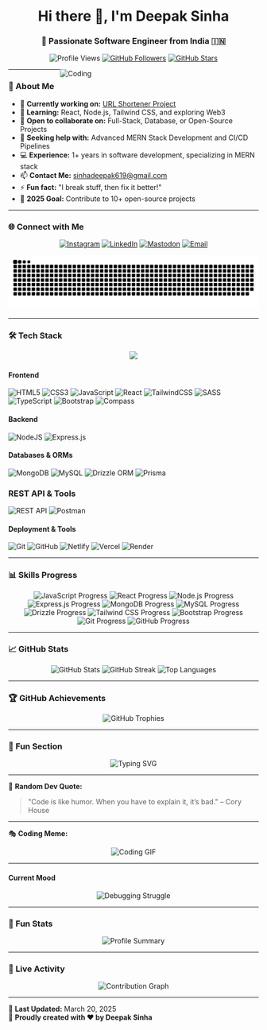<!-- Heading -->
<h1 align="center">Hi there 👋, I'm Deepak Sinha</h1>
<h3 align="center">🚀 Passionate Software Engineer from India 🇮🇳</h3>

<p align="center">
  <img src="https://komarev.com/ghpvc/?username=deepak619s&label=Profile%20views&color=0e75b6&style=flat" alt="Profile Views" />
  <a href="https://github.com/deepak619s"><img src="https://img.shields.io/github/followers/deepak619s?label=Follow&style=social" alt="GitHub Followers" /></a>
  <a href="https://github.com/deepak619s?tab=stars"><img src="https://img.shields.io/github/stars/deepak619s?label=Stars&style=social" alt="GitHub Stars" /></a>
</p>

<img align="right" alt="Coding" width="400" src="https://cdn.dribbble.com/users/1162077/screenshots/3848914/media/320984a9ca58b3c73274c9259ecf6de8.gif">

---

### 🌟 About Me
- 🔭 **Currently working on:** [URL Shortener Project](https://github.com/deepak619s/express-drizzle-authentication-url-shortener-registration-login-page)
- 🌱 **Learning:** React, Node.js, Tailwind CSS, and exploring Web3
- 👯 **Open to collaborate on:** Full-Stack, Database, or Open-Source Projects
- 🤝 **Seeking help with:** Advanced MERN Stack Development and CI/CD Pipelines
- 💻 **Experience:** 1+ years in software development, specializing in MERN stack
- 📫 **Contact Me:** sinhadeepak619@gmail.com
- ⚡ **Fun fact:** "I break stuff, then fix it better!"
- 🎯 **2025 Goal:** Contribute to 10+ open-source projects

---

### 🌐 Connect with Me
<p align="center">
  <a href="https://instagram.com/sinhadeepak619"><img src="https://img.shields.io/badge/Instagram-%23E4405F.svg?logo=Instagram&logoColor=white" alt="Instagram"></a>
  <a href="https://www.linkedin.com/in/deepak-sinha-/"><img src="https://img.shields.io/badge/LinkedIn-%230077B5.svg?logo=linkedin&logoColor=white" alt="LinkedIn"></a>
  <a href="https://mastodon.social/@Deepak Sinha"><img src="https://img.shields.io/badge/-MASTODON-%232B90D9?logo=mastodon&logoColor=white" alt="Mastodon"></a>
  <a href="mailto:sinhadeepak619@gmail.com"><img src="https://img.shields.io/badge/Email-D14836?logo=gmail&logoColor=white" alt="Email"></a>
</p>

<!-- Animated Snake Contribution -->
<div align="center">
  <img src="https://github.com/Platane/snk/raw/output/github-contribution-grid-snake.svg" alt="Snake Animation" />
</div>

---

### 🛠️ Tech Stack
<p align="center">
  <img src="https://skillicons.dev/icons?i=html,css,js,ts,react,nodejs,express,nestjs,mongodb,mysql,prisma,tailwind,bootstrap,sass,git,github,postman,vercel,netlify,vite,redux" />
</p>

#### Frontend
![HTML5](https://img.shields.io/badge/html5-%23E34F26.svg?style=for-the-badge&logo=html5&logoColor=white) ![CSS3](https://img.shields.io/badge/css3-%231572B6.svg?style=for-the-badge&logo=css3&logoColor=white) ![JavaScript](https://img.shields.io/badge/javascript-%23323330.svg?style=for-the-badge&logo=javascript&logoColor=%23F7DF1E) ![React](https://img.shields.io/badge/react-%2320232a.svg?style=for-the-badge&logo=react&logoColor=%2361DAFB) ![TailwindCSS](https://img.shields.io/badge/tailwindcss-%2338B2AC.svg?style=for-the-badge&logo=tailwind-css&logoColor=white) ![SASS](https://img.shields.io/badge/SASS-hotpink.svg?style=for-the-badge&logo=SASS&logoColor=white) ![TypeScript](https://img.shields.io/badge/typescript-%23007ACC.svg?style=for-the-badge&logo=typescript&logoColor=white) ![Bootstrap](https://img.shields.io/badge/bootstrap-%23563D7C.svg?style=for-the-badge&logo=bootstrap&logoColor=white) ![Compass](https://img.shields.io/badge/Compass-%23F50057.svg?style=for-the-badge&logo=compass&logoColor=white) 

#### Backend
![NodeJS](https://img.shields.io/badge/node.js-6DA55F?style=for-the-badge&logo=node.js&logoColor=white) ![Express.js](https://img.shields.io/badge/express.js-%23404d59.svg?style=for-the-badge&logo=express&logoColor=%2361DAFB)

#### Databases & ORMs
![MongoDB](https://img.shields.io/badge/MongoDB-%234ea94b.svg?style=for-the-badge&logo=mongodb&logoColor=white) ![MySQL](https://img.shields.io/badge/mysql-4479A1.svg?style=for-the-badge&logo=mysql&logoColor=white) ![Drizzle ORM](https://img.shields.io/badge/Drizzle-3B82F6?style=for-the-badge&logoColor=white) ![Prisma](https://img.shields.io/badge/Prisma-3982CE?style=for-the-badge&logo=Prisma&logoColor=white)

### REST API & Tools
![REST API](https://img.shields.io/badge/REST-API-%2300D09C.svg?style=for-the-badge&logo=rest&logoColor=white) ![Postman](https://img.shields.io/badge/Postman-FF6C37?style=for-the-badge&logo=postman&logoColor=white)

#### Deployment & Tools 
![Git](https://img.shields.io/badge/git-%23F05033.svg?style=for-the-badge&logo=git&logoColor=white) ![GitHub](https://img.shields.io/badge/github-%23121011.svg?style=for-the-badge&logo=github&logoColor=white) ![Netlify](https://img.shields.io/badge/Netlify-00C7B7?style=for-the-badge&logo=netlify&logoColor=white) ![Vercel](https://img.shields.io/badge/Vercel-000000?style=for-the-badge&logo=vercel&logoColor=white) ![Render](https://img.shields.io/badge/Render-46E3B7?style=for-the-badge&logo=render&logoColor=white)  

---

### 📊 Skills Progress
<p align="center">
  <img src="https://img.shields.io/badge/JavaScript-90%25-%23F7DF1E?logo=javascript&style=for-the-badge" alt="JavaScript Progress" />
  <img src="https://img.shields.io/badge/React-85%25-%2361DAFB?logo=react&style=for-the-badge" alt="React Progress" />
  <img src="https://img.shields.io/badge/Node.js-75%25-%233C873A?logo=node.js&style=for-the-badge" alt="Node.js Progress" />
  <img src="https://img.shields.io/badge/Express.js-75%25-%23000000?logo=express&style=for-the-badge" alt="Express.js Progress" />
  <img src="https://img.shields.io/badge/MongoDB-70%25-%234EA94B?logo=mongodb&style=for-the-badge" alt="MongoDB Progress" />
  <img src="https://img.shields.io/badge/MySQL-75%25-%234479A1?logo=mysql&style=for-the-badge" alt="MySQL Progress" />
  <img src="https://img.shields.io/badge/Drizzle-50%25-%232D3748?logo=drizzle&style=for-the-badge" alt="Drizzle Progress" />
  <img src="https://img.shields.io/badge/TailwindCSS-60%25-%2306B6D4?logo=tailwindcss&style=for-the-badge" alt="Tailwind CSS Progress" />
  <img src="https://img.shields.io/badge/Bootstrap-65%25-%237952B3?logo=bootstrap&style=for-the-badge" alt="Bootstrap Progress" />
  <img src="https://img.shields.io/badge/Git-80%25-%23F05033?logo=git&style=for-the-badge" alt="Git Progress" />
  <img src="https://img.shields.io/badge/GitHub-75%25-%23121011?logo=github&style=for-the-badge" alt="GitHub Progress" />
</p>

---

### 📈 GitHub Stats
<p align="center">
  <img src="https://github-readme-stats.vercel.app/api?username=deepak619s&show_icons=true&theme=dracula" alt="GitHub Stats" />
  <img src="https://streak-stats.demolab.com/?user=deepak619s&theme=dracula" alt="GitHub Streak" />
  <img src="https://github-readme-stats.vercel.app/api/top-langs/?username=deepak619s&layout=compact&theme=dracula" alt="Top Languages" />
</p>

---

### 🏆 GitHub Achievements
<p align="center">
  <img src="https://github-profile-trophy.vercel.app/?username=deepak619s&theme=dracula&margin-w=15" alt="GitHub Trophies" />
</p>

---

### 🎨 Fun Section
<p align="center">
  <img src="https://readme-typing-svg.herokuapp.com?font=Fira+Code&size=20&duration=4000&pause=1000&color=00C4CC&center=true&vCenter=true&width=435&lines=Code+is+poetry;Turning+ideas+into+reality;Building+the+future" alt="Typing SVG" />
</p>

---

📜 **Random Dev Quote:**  
> "Code is like humor. When you have to explain it, it’s bad." – Cory House

---

🎭 **Coding Meme:**  
<p align="center">
  <img src="https://media.giphy.com/media/LmNwrBhejkK9EFP504/giphy.gif" width="300" alt="Coding GIF">
</p>

---

#### Current Mood
<p align="center">
  <img src="https://media.giphy.com/media/l0HlRnAWXxn0MhKLK/giphy.gif" alt="Debugging Struggle" width="250" />
</p>

---

### 🌟 Fun Stats
<p align="center">
  <img src="https://github-profile-summary-cards.vercel.app/api/cards/profile-details?username=deepak619s&theme=dracula" alt="Profile Summary" />
</p>

---

### 📡 Live Activity
<p align="center">
  <img src="https://github-readme-activity-graph.vercel.app/graph?username=deepak619s&theme=dracula" alt="Contribution Graph" />
</p>

---

📅 **Last Updated:** March 20, 2025  
🚀 **Proudly created with ❤️ by Deepak Sinha**
